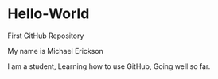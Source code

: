# Hello-World
First GitHub Repository

My name is Michael Erickson

I am a student,
Learning how to use GitHub,
Going well so far.
